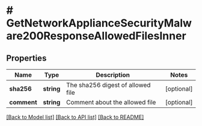 # # GetNetworkApplianceSecurityMalware200ResponseAllowedFilesInner

## Properties

Name | Type | Description | Notes
------------ | ------------- | ------------- | -------------
**sha256** | **string** | The sha256 digest of allowed file | [optional]
**comment** | **string** | Comment about the allowed file | [optional]

[[Back to Model list]](../../README.md#models) [[Back to API list]](../../README.md#endpoints) [[Back to README]](../../README.md)
